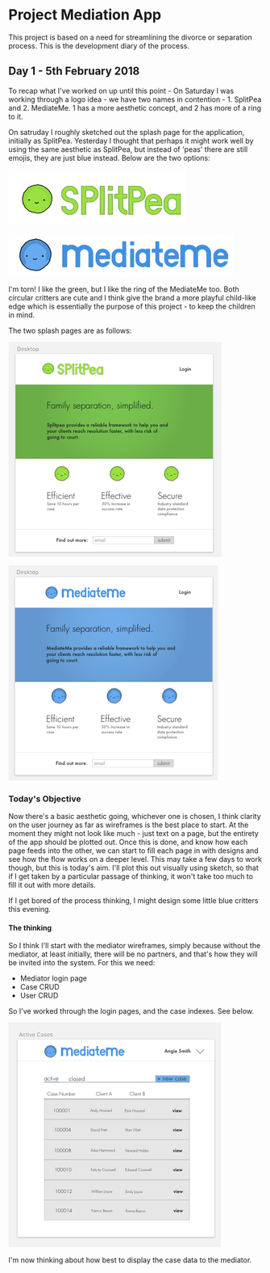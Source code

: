 # Project Mediation App

This project is based on a need for streamlining the divorce or separation process. This is the development diary of the process.

## Day 1 - 5th February 2018

To recap what I've worked on up until this point - On Saturday I was working through a logo idea - we have two names in contention - 1. SplitPea and 2. MediateMe. 1 has a more aesthetic concept, and 2 has more of a ring to it.

On satruday I roughly sketched out the splash page for the application, initially as SplitPea. Yesterday I thought that perhaps it might work well by using the same aesthetic as SplitPea, but instead of 'peas' there are still emojis, they are just blue instead. Below are the two options:

![Splitpea](./assets/split-pea-logo.png)

![MediateMe](./assets/mediate-me-logo.png)

I'm torn! I like the green, but I like the ring of the MediateMe too. Both circular critters are cute and I think give the brand a more playful child-like edge which is essentially the purpose of this project - to keep the children in mind.

The two splash pages are as follows:

![Splitpea](./assets/split-pea-splash-1.png)

![MediateMe](./assets/mediate-me-splash-1.png)

### Today's Objective

Now there's a basic aesthetic going, whichever one is chosen, I think clarity on the user journey as far as wireframes is the best place to start. At the moment they might not look like much - just text on a page, but the entirety of the app should be plotted out. Once this is done, and know how each page feeds into the other, we can start to fill each page in with designs and see how the flow works on a deeper level. This may take a few days to work though, but this is today's aim. I'll plot this out visually using sketch, so that if I get taken by a particular passage of thinking, it won't take too much to fill it out with more details.

If I get bored of the process thinking, I might design some little blue critters this evening.

#### The thinking

So I think I'll start with the mediator wireframes, simply because without the mediator, at least initially, there will be no partners, and that's how they will be invited into the system. For this we need:

- Mediator login page
- Case CRUD
- User CRUD

So I've worked through the login pages, and the case indexes. See below. 

![MediateMe](./assets/mediate-me-case-index.png)

I'm now thinking about how best to display the case data to the mediator.